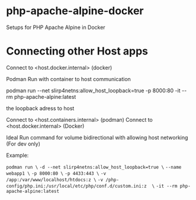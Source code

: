 # php-apache-alpine-docker
Setups for PHP Apache Alpine in Docker


# Connecting other Host apps

Connect to <host.docker.internal> (docker)

Podman Run with container to host communication

podman run --net slirp4netns:allow_host_loopback=true -p 8000:80 -it --rm php-apache-alpine:latest

the loopback adress to host

Connect to <host.containers.internal> (podman)
Connect to <host.docker.internal> (Docker)


Ideal Run command for volume bidirectional with allowing host networking (For dev only)

Example:

`podman run \`
`-d --net slirp4netns:allow_host_loopback=true \`
`--name webapp1 \`
`-p 8000:80 \`
`-p 4433:443 \`
`-v /app:/var/www/localhost/htdocs:z \`
`-v /php-config/php.ini:/usr/local/etc/php/conf.d/custom.ini:z  \`
`-it --rm php-apache-alpine:latest`
